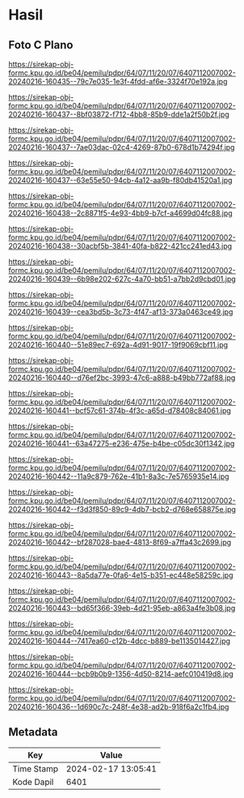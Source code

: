 # Hasil

## Foto C Plano

https://sirekap-obj-formc.kpu.go.id/be04/pemilu/pdpr/64/07/11/20/07/6407112007002-20240216-160435--79c7e035-1e3f-4fdd-af6e-3324f70e192a.jpg

https://sirekap-obj-formc.kpu.go.id/be04/pemilu/pdpr/64/07/11/20/07/6407112007002-20240216-160437--8bf03872-f712-4bb8-85b9-dde1a2f50b2f.jpg

https://sirekap-obj-formc.kpu.go.id/be04/pemilu/pdpr/64/07/11/20/07/6407112007002-20240216-160437--7ae03dac-02c4-4269-87b0-678d1b74294f.jpg

https://sirekap-obj-formc.kpu.go.id/be04/pemilu/pdpr/64/07/11/20/07/6407112007002-20240216-160437--63e55e50-94cb-4a12-aa9b-f80db41520a1.jpg

https://sirekap-obj-formc.kpu.go.id/be04/pemilu/pdpr/64/07/11/20/07/6407112007002-20240216-160438--2c8871f5-4e93-4bb9-b7cf-a4699d04fc88.jpg

https://sirekap-obj-formc.kpu.go.id/be04/pemilu/pdpr/64/07/11/20/07/6407112007002-20240216-160438--30acbf5b-3841-40fa-b822-421cc241ed43.jpg

https://sirekap-obj-formc.kpu.go.id/be04/pemilu/pdpr/64/07/11/20/07/6407112007002-20240216-160439--6b98e202-627c-4a70-bb51-a7bb2d9cbd01.jpg

https://sirekap-obj-formc.kpu.go.id/be04/pemilu/pdpr/64/07/11/20/07/6407112007002-20240216-160439--cea3bd5b-3c73-4f47-af13-373a0463ce49.jpg

https://sirekap-obj-formc.kpu.go.id/be04/pemilu/pdpr/64/07/11/20/07/6407112007002-20240216-160440--51e89ec7-692a-4d91-9017-19f9069cbf11.jpg

https://sirekap-obj-formc.kpu.go.id/be04/pemilu/pdpr/64/07/11/20/07/6407112007002-20240216-160440--d76ef2bc-3993-47c6-a888-b49bb772af88.jpg

https://sirekap-obj-formc.kpu.go.id/be04/pemilu/pdpr/64/07/11/20/07/6407112007002-20240216-160441--bcf57c61-374b-4f3c-a65d-d78408c84061.jpg

https://sirekap-obj-formc.kpu.go.id/be04/pemilu/pdpr/64/07/11/20/07/6407112007002-20240216-160441--63a47275-e236-475e-b4be-c05dc30f1342.jpg

https://sirekap-obj-formc.kpu.go.id/be04/pemilu/pdpr/64/07/11/20/07/6407112007002-20240216-160442--11a9c879-762e-41b1-8a3c-7e5765935e14.jpg

https://sirekap-obj-formc.kpu.go.id/be04/pemilu/pdpr/64/07/11/20/07/6407112007002-20240216-160442--f3d3f850-89c9-4db7-bcb2-d768e658875e.jpg

https://sirekap-obj-formc.kpu.go.id/be04/pemilu/pdpr/64/07/11/20/07/6407112007002-20240216-160442--bf287028-bae4-4813-8f69-a7ffa43c2699.jpg

https://sirekap-obj-formc.kpu.go.id/be04/pemilu/pdpr/64/07/11/20/07/6407112007002-20240216-160443--8a5da77e-0fa6-4e15-b351-ec448e58259c.jpg

https://sirekap-obj-formc.kpu.go.id/be04/pemilu/pdpr/64/07/11/20/07/6407112007002-20240216-160443--bd65f366-39eb-4d21-95eb-a863a4fe3b08.jpg

https://sirekap-obj-formc.kpu.go.id/be04/pemilu/pdpr/64/07/11/20/07/6407112007002-20240216-160444--7417ea60-c12b-4dcc-b889-be1135014427.jpg

https://sirekap-obj-formc.kpu.go.id/be04/pemilu/pdpr/64/07/11/20/07/6407112007002-20240216-160444--bcb9b0b9-1356-4d50-8214-aefc010419d8.jpg

https://sirekap-obj-formc.kpu.go.id/be04/pemilu/pdpr/64/07/11/20/07/6407112007002-20240216-160436--1d690c7c-248f-4e38-ad2b-918f6a2c1fb4.jpg


## Metadata

| Key        | Value               |
| ---------- | ------------------- |
| Time Stamp | 2024-02-17 13:05:41 |
| Kode Dapil | 6401                |



